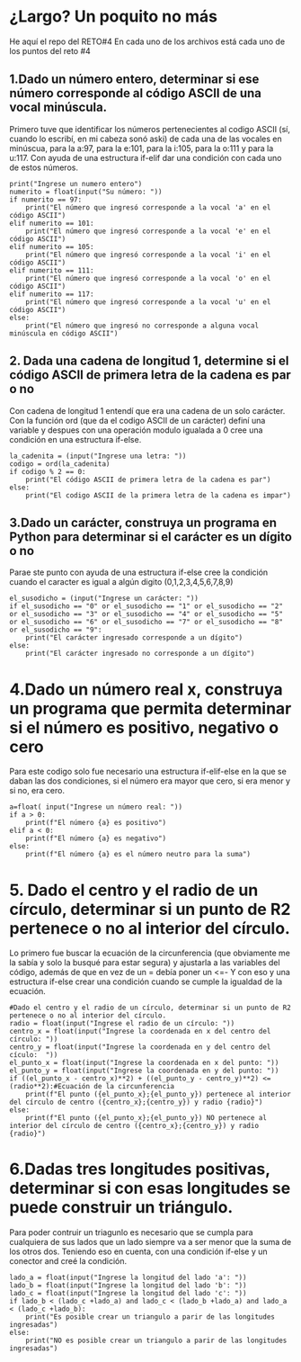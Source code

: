 # ¿Largo? Un poquito no más 
He aquí el repo del  RETO#4 
En cada uno de los archivos está cada uno de los puntos del reto #4
## 1.Dado un número entero, determinar si ese número corresponde al código ASCII de una vocal minúscula.
Primero tuve que identificar los números pertenecientes al codigo ASCII (sí, cuando lo escribí, en mi cabeza sonó aski) de cada una de las vocales en minúscua, para la a:97, para la e:101, para la i:105, para la o:111 y para la u:117. Con ayuda de una estructura if-elif dar una condición con cada uno de estos números.
```pseudocode
print("Ingrese un numero entero")
numerito = float(input("Su número: "))
if numerito == 97:
    print("El número que ingresó corresponde a la vocal 'a' en el código ASCII")
elif numerito == 101:
    print("El número que ingresó corresponde a la vocal 'e' en el código ASCII")
elif numerito == 105:
    print("El número que ingresó corresponde a la vocal 'i' en el código ASCII")
elif numerito == 111:
    print("El número que ingresó corresponde a la vocal 'o' en el código ASCII")
elif numerito == 117:
    print("El número que ingresó corresponde a la vocal 'u' en el código ASCII")
else:
    print("El número que ingresó no corresponde a alguna vocal minúscula en código ASCII")
```
## 2. Dada una cadena de longitud 1, determine si el código ASCII de primera letra de la cadena es par o no
Con cadena de longitud 1 entendí que era una cadena de un solo carácter. Con la función ord (que da el codigo ASCII de un carácter) definí una variable y despues con una operación modulo igualada a 0 cree una condición en una estructura if-else.
```pseudocode
la_cadenita = (input("Ingrese una letra: "))
codigo = ord(la_cadenita)
if codigo % 2 == 0:
    print("El código ASCII de primera letra de la cadena es par")
else:
    print("El codigo ASCII de la primera letra de la cadena es impar")
```
## 3.Dado un carácter, construya un programa en Python para determinar si el carácter es un dígito o no
Parae ste punto con ayuda de una estructura if-else cree la condición cuando el caracter es igual a algún digito (0,1,2,3,4,5,6,7,8,9)
```pseudocode
el_susodicho = (input("Ingrese un carácter: "))
if el_susodicho == "0" or el_susodicho == "1" or el_susodicho == "2" or el_susodicho == "3" or el_susodicho == "4" or el_susodicho == "5" or el_susodicho == "6" or el_susodicho == "7" or el_susodicho == "8" or el_susodicho == "9":
    print("El carácter ingresado corresponde a un dígito")
else:
    print("El carácter ingresado no corresponde a un dígito")
```
# 4.Dado un número real x, construya un programa que permita determinar si el número es positivo, negativo o cero
Para este codigo solo fue necesario una estructura if-elif-else en la que se daban las dos condiciones, si el número era mayor que cero, si era menor y si no, era cero.
```pseudocode
a=float( input("Ingrese un número real: "))
if a > 0:
    print(f"El número {a} es positivo")
elif a < 0:
    print(f"El número {a} es negativo")
else:
    print(f"El número {a} es el número neutro para la suma")
```
# 5. Dado el centro y el radio de un círculo, determinar si un punto de R2 pertenece o no al interior del círculo.
Lo primero fue buscar la ecuación de la circunferencia (que obviamente me la sabía y solo la busqué para estar segura) y ajustarla a las variables del código, además de que en vez de un = debía poner un <=-
Y con eso y una estructura if-else crear una condición cuando se cumple la igualdad de la ecuación.
```pseudocode
#Dado el centro y el radio de un círculo, determinar si un punto de R2 pertenece o no al interior del círculo.
radio = float(input("Ingrese el radio de un círculo: "))
centro_x = float(input("Ingrese la coordenada en x del centro del círculo: "))
centro_y = float(input("Ingrese la coordenada en y del centro del cículo:  "))
el_punto_x = float(input("Ingrese la coordenada en x del punto: "))
el_punto_y = float(input("Ingrese la coordenada en y del punto: "))
if ((el_punto_x - centro_x)**2) + ((el_punto_y - centro_y)**2) <= (radio**2):#Ecuación de la circunferencia 
    print(f"El punto ({el_punto_x};{el_punto_y}) pertenece al interior del círculo de centro ({centro_x};{centro_y}) y radio {radio}")
else:
    print(f"El punto ({el_punto_x};{el_punto_y}) NO pertenece al interior del círculo de centro ({centro_x};{centro_y}) y radio {radio}")
```
# 6.Dadas tres longitudes positivas, determinar si con esas longitudes se puede construir un triángulo.
Para poder contruir un triagunlo es necesario que se cumpla para cualquiera de sus lados que un lado siempre va a ser menor que la suma de los otros dos. Teniendo eso en cuenta, con una condición if-else y un conector and creé la condición.
```pseudocode
lado_a = float(input("Ingrese la longitud del lado 'a': "))
lado_b = float(input("Ingrese la longitud del lado 'b': "))
lado_c = float(input("Ingrese la longitud del lado 'c': "))
if lado_b < (lado_c +lado_a) and lado_c < (lado_b +lado_a) and lado_a < (lado_c +lado_b):
    print("Es posible crear un triangulo a parir de las longitudes ingresadas")
else:
    print("NO es posible crear un triangulo a parir de las longitudes ingresadas")
```
